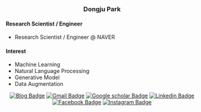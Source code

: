 <div align=center>

### Dongju Park

<div align=left>

#### Research Scientist / Engineer
- Research Scientist / Engineer @ NAVER 

#### Interest
- Machine Learning
- Natural Language Processing
- Generative Model
- Data Augmentation



<div align=center>

[![Blog Badge](http://img.shields.io/badge/-blog-black?style=flat-square&logo=github&link=https://toriving.github.io/)](https://toriving.github.io/) 
[![Gmail Badge](https://img.shields.io/badge/-Gmail-d14836?style=flat-square&logo=Gmail&logoColor=white&link=mailto:toriving@gmail.com)](mailto:toriving@gmail.com)
[![Google scholar Badge](https://img.shields.io/badge/-Scholar-%234285F4?style=falt-square&logo=Google%20scholar&logoColor=white&link=https://scholar.google.com/citations?hl=en&user=Mh3vtlEAAAAJ/)](https://scholar.google.com/citations?hl=en&user=Mh3vtlEAAAAJ/)
[![Linkedin Badge](https://img.shields.io/badge/-LinkedIn-blue?style=flat-square&logo=Linkedin&logoColor=white&link=https://www.linkedin.com/in/toriving/)](https://www.linkedin.com/in/toriving/) 
[![Facebook Badge](https://img.shields.io/badge/-Facebook-1877f2?style=flat-square&logo=facebook&logoColor=white&link=https://www.facebook.com/toriving/)](https://www.facebook.com/toriving/)
[![Instagram Badge](http://img.shields.io/badge/instagram-%23E4405F?style=falt-square&logo=instagram&logoColor=white&link=https://instagram.com/dongjuu_/)](https://instagram.com/dongjuu_/) 
</div>